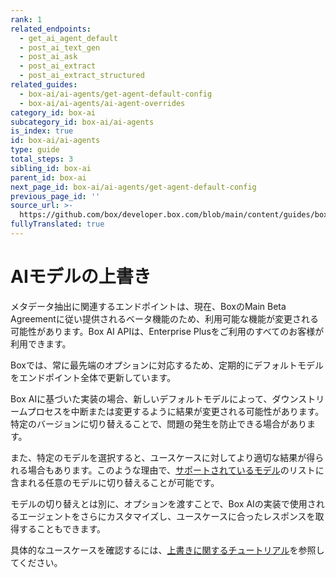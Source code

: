 ```yaml
---
rank: 1
related_endpoints:
  - get_ai_agent_default
  - post_ai_text_gen
  - post_ai_ask
  - post_ai_extract
  - post_ai_extract_structured
related_guides:
  - box-ai/ai-agents/get-agent-default-config
  - box-ai/ai-agents/ai-agent-overrides
category_id: box-ai
subcategory_id: box-ai/ai-agents
is_index: true
id: box-ai/ai-agents
type: guide
total_steps: 3
sibling_id: box-ai
parent_id: box-ai
next_page_id: box-ai/ai-agents/get-agent-default-config
previous_page_id: ''
source_url: >-
  https://github.com/box/developer.box.com/blob/main/content/guides/box-ai/ai-agents/index.md
fullyTranslated: true
---
```

# AIモデルの上書き

<Message type="notice">

メタデータ抽出に関連するエンドポイントは、現在、BoxのMain Beta Agreementに従い提供されるベータ機能のため、利用可能な機能が変更される可能性があります。Box AI APIは、Enterprise Plusをご利用のすべてのお客様が利用できます。

</Message>

Boxでは、常に最先端のオプションに対応するため、定期的にデフォルトモデルをエンドポイント全体で更新しています。

Box AIに基づいた実装の場合、新しいデフォルトモデルによって、ダウンストリームプロセスを中断または変更するように結果が変更される可能性があります。特定のバージョンに切り替えることで、問題の発生を防止できる場合があります。

また、特定のモデルを選択すると、ユースケースに対してより適切な結果が得られる場合もあります。このような理由で、[サポートされているモデル][models]のリストに含まれる任意のモデルに切り替えることが可能です。

モデルの切り替えとは別に、オプションを渡すことで、Box AIの実装で使用されるエージェントをさらにカスタマイズし、ユースケースに合ったレスポンスを取得することもできます。

具体的なユースケースを確認するには、[上書きに関するチュートリアル][overrides]を参照してください。

[ask]: e://post_ai_ask#param_ai_agent

[text-gen]: e://post_ai_text_gen#param_ai_agent

[agent-default]: g://box-ai/ai-agents/get-agent-default-config

[overrides]: g://box-ai/ai-agents/ai-agent-overrides

[models]: g://box-ai/ai-models
